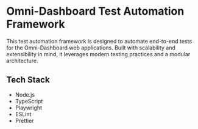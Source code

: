 

# Omni-Dashboard Test Automation Framework

This test automation framework is designed to automate end-to-end tests for the Omni-Dashboard web applications. Built with scalability and extensibility in mind, it leverages modern testing practices and a modular architecture. 

## Tech Stack

- Node.js
- TypeScript
- Playwright
- ESLint
- Prettier